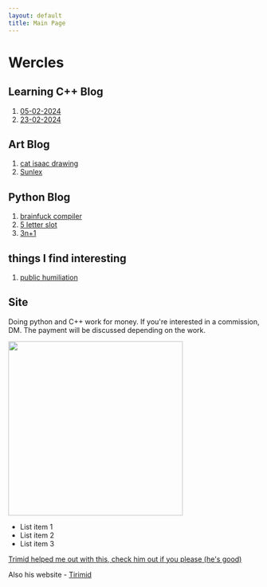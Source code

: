 ```yaml
---
layout: default
title: Main Page
---
```


# Wercles

## Learning C++ Blog

1. [05-02-2024](cpp-blog/article-05-02-2024.md)
2. [23-02-2024](cpp-blog/article-23-02-2024.md)

## Art Blog

1. [cat isaac drawing](art-blog/art.md)
2. [Sunlex](art-blog/sunlex_art.md)


## Python Blog

1. [brainfuck compiler](python-blog/brainfuck_compiler.md)
2. [5 letter slot](python-blog/5_letter_slot.md)
3. [3n+1](python-blog/3n+1.md)

## things I find interesting
1. [public humiliation](farticle/public_humiliation.md)


## Site

Doing python and C++ work for money. If you're interested in a commission, DM. The payment will be discussed depending on the work.

<img src="/images/maze.png" width="350" height="350" />

* List item 1
* List item 2
* List item 3

[Tirimid]: https://tirimid.net/

[Trimid helped me out with this, check him out if you please (he's good)](https://github.com/tirimid)

Also his website - [Tirimid]

